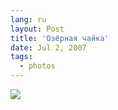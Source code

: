 ```yaml
---
lang: ru
layout: Post
title: 'Озёрная чайка'
date: Jul 2, 2007
tags:
  - photos
---
```


![](http://wow.sapegin.me/2Y151g0h1f0a/Sapegin-Artem-20D-2007-05-26-350-5075.jpg)
